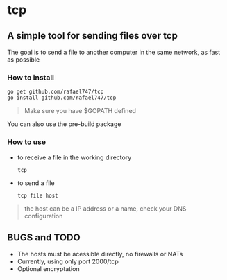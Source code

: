 # tcp

## A simple tool for sending files over tcp

The goal is to send a file to another computer in the same network, as fast as possible

### How to install

    go get github.com/rafael747/tcp
    go install github.com/rafael747/tcp

> Make sure you have $GOPATH defined

  You can also use the pre-build package


### How to use

 - to receive a file in the working directory

       tcp

 - to send a file

       tcp file host


> the host can be a IP address or a name, check your DNS configuration


## BUGS and TODO

 - The hosts must be acessible directly, no firewalls or NATs
 - Currently, using only port 2000/tcp
 - Optional encryptation

